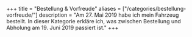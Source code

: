 +++
title = "Bestellung & Vorfreude"
aliases = ["/categories/bestellung-vorfreude/"]
description = "Am 27. Mai 2019 habe ich mein Fahrzeug bestellt. In dieser Kategorie erkläre ich, was zwischen Bestellung und Abholung am 19. Juni 2019 passiert ist."
+++
